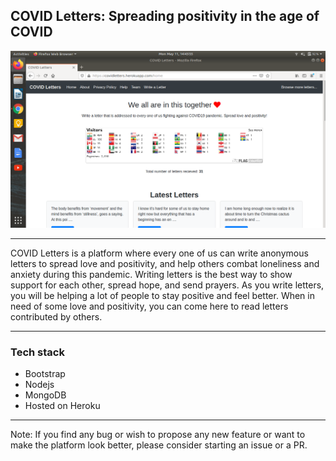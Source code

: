 ## COVID Letters: Spreading positivity in the age of COVID 

![COVID Letters](covidletters.png)





---
COVID Letters is a platform where every one of us can write anonymous letters to spread love and positivity, and help others combat loneliness and anxiety during this pandemic. Writing letters is the best way to show support for each other, spread hope, and send prayers. As you write letters, you will be helping a lot of people to stay positive and feel better. When in need of some love and positivity, you can come here to read letters contributed by others. 

---
### Tech stack
- Bootstrap 
- Nodejs 
- MongoDB 
- Hosted on Heroku

---

Note: If you find any bug or wish to propose any new feature or want to make the platform look better, please consider starting an issue or a PR. 
